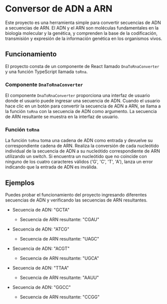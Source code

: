 # Conversor de ADN a ARN

Este proyecto es una herramienta simple para convertir secuencias de ADN a secuencias de ARN. El ADN y el ARN son moléculas fundamentales en la biología molecular y la genética, y comprenden la base de la codificación, transmisión y expresión de la información genética en los organismos vivos.

## Funcionamiento

El proyecto consta de un componente de React llamado `DnaToRnaConverter` y una función TypeScript llamada `toRna`.

### Componente `DnaToRnaConverter`

El componente `DnaToRnaConverter` proporciona una interfaz de usuario donde el usuario puede ingresar una secuencia de ADN. Cuando el usuario hace clic en un botón para convertir la secuencia de ADN a ARN, se llama a la función `toRna` con la secuencia de ADN como argumento. La secuencia de ARN resultante se muestra en la interfaz de usuario.

### Función `toRna`

La función `toRna` toma una cadena de ADN como entrada y devuelve su correspondiente cadena de ARN. Realiza la conversión de cada nucleótido individual de la secuencia de ADN a su nucleótido correspondiente de ARN utilizando un switch. Si encuentra un nucleótido que no coincide con ninguno de los cuatro caracteres válidos ('G', 'C', 'T', 'A'), lanza un error indicando que la entrada de ADN es inválida.

## Ejemplos

Puedes probar el funcionamiento del proyecto ingresando diferentes secuencias de ADN y verificando las secuencias de ARN resultantes.

- Secuencia de ADN: "GCTA"
  - Secuencia de ARN resultante: "CGAU"

- Secuencia de ADN: "ATCG"
  - Secuencia de ARN resultante: "UAGC"

- Secuencia de ADN: "ACGT"
  - Secuencia de ARN resultante: "UGCA"

- Secuencia de ADN: "TTAA"
  - Secuencia de ARN resultante: "AAUU"

- Secuencia de ADN: "GGCC"
  - Secuencia de ARN resultante: "CCGG"

